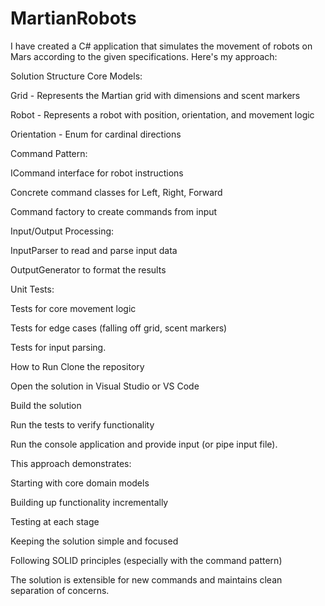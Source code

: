 # MartianRobots
I have created a C# application that simulates the movement of robots on Mars according to the given specifications. Here's my approach:

Solution Structure
Core Models:

Grid - Represents the Martian grid with dimensions and scent markers

Robot - Represents a robot with position, orientation, and movement logic

Orientation - Enum for cardinal directions

Command Pattern:

ICommand interface for robot instructions

Concrete command classes for Left, Right, Forward

Command factory to create commands from input

Input/Output Processing:

InputParser to read and parse input data

OutputGenerator to format the results

Unit Tests:

Tests for core movement logic

Tests for edge cases (falling off grid, scent markers)

Tests for input parsing.

How to Run
Clone the repository

Open the solution in Visual Studio or VS Code

Build the solution

Run the tests to verify functionality

Run the console application and provide input (or pipe input file).

This approach demonstrates:

Starting with core domain models

Building up functionality incrementally

Testing at each stage

Keeping the solution simple and focused

Following SOLID principles (especially with the command pattern)

The solution is extensible for new commands and maintains clean separation of concerns.
